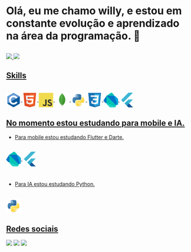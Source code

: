 # Olá, eu me chamo willy, e estou em constante evolução e aprendizado na área da programação. 👋

##

<div>
  <a href="https://github.com/Willygonzaga">
  <img height="180em" src="https://github-readme-stats.vercel.app/api?username=Willygonzaga&show_icons=true&theme=dark&include_all_commits=true&count_private=true"/>
  <img height="180em" src="https://github-readme-stats.vercel.app/api/top-langs/?username=Willygonzaga&layout=compact&langs_count=16&theme=dark"/>
</div>

## Skills

<div style="display: inline_block"><br>
  <img align="center" alt="willy-C" height"30" width="40" src="https://github.com/devicons/devicon/blob/master/icons/c/c-original.svg">
  <img align="center" alt="willy-HTML5" height"30" width="40" src="https://github.com/devicons/devicon/blob/master/icons/html5/html5-original.svg">
  <img align="center" alt="willy-HTML5" height"30" width="40" src="https://github.com/devicons/devicon/blob/master/icons/javascript/javascript-original.svg">
  <img align="center" alt="willy-HTML5" height"30" width="40" src="https://github.com/devicons/devicon/blob/master/icons/mongodb/mongodb-original.svg">
  <img align="center" alt="willy-HTML5" height"30" width="40" src="https://github.com/devicons/devicon/blob/master/icons/python/python-original.svg">
  <img align="center" alt="willy-HTML5" height"30" width="40" src="https://github.com/devicons/devicon/blob/master/icons/css3/css3-original.svg">
  <img align="center" alt="willy-HTML5" height"30" width="40" src="https://github.com/devicons/devicon/blob/master/icons/dart/dart-original.svg">
  <img align="center" alt="willy-HTML5" height"30" width="40" src="https://github.com/devicons/devicon/blob/master/icons/flutter/flutter-original.svg">
</div>

##

## No momento estou estudando para mobile e IA.
- Para mobile estou estudando Flutter e Darte.
<div style="display: inline_block"><br>
  <img align="center" alt="willy-HTML5" height"30" width="40" src="https://github.com/devicons/devicon/blob/master/icons/dart/dart-original.svg">
  <img align="center" alt="willy-HTML5" height"30" width="40" src="https://github.com/devicons/devicon/blob/master/icons/flutter/flutter-original.svg">
</div>

#

- Para IA estou estudando Python.
<div style="display: inline_block"><br>
  <img align="center" alt="willy-HTML5" height"30" width="40" src="https://github.com/devicons/devicon/blob/master/icons/python/python-original.svg">
</div>

## Redes sociais

<div>
  <a href="" target="_blank"><img src="https://img.shields.io/badge/Gmail-D14836?style=for-the-badge&logo=gmail&logoColor=white" target="_blank"></a>
  <a href="" target="_blank"><img src="https://img.shields.io/badge/Instagram-E4405F?style=for-the-badge&logo=instagram&logoColor=white"></a>
  <a href="" target="_blank"><img src="https://img.shields.io/badge/LinkedIn-0077B5?style=for-the-badge&logo=linkedin&logoColor=white"></a>
</div>
